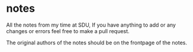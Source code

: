 # notes

All the notes from my time at SDU, If you have anything to add or any changes or errors feel free to make a pull request.

The original authors of the notes should be on the frontpage of the notes.
